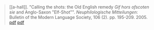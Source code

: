 > [[a-hall]]. "Calling the shots: the Old English remedy *Gif hors ofscoten sie* and Anglo-Saxon "Elf-Shot"". *Neuphilologische Mitteilungen*: Bulletin of the Modern Language Society, 106 (2). pp. 195-209. 2005. [pdf](http://eprints.whiterose.ac.uk/5596/) [pdf](a-hall2005a.pdf)